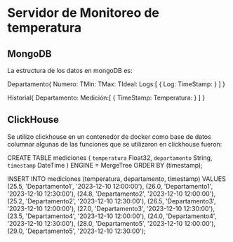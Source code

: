 # Servidor de Monitoreo de temperatura

## MongoDB
La estructura de los datos en mongoDB es:

Departamento{
    Numero:
    TMin:
    TMax:
    TIdeal:
    Logs:[
        {
            Log:
            TimeStamp:
        }
    ]
}

Historial{
    Departamento:
    Medición:[
        {
            TimeStamp:
            Temperatura:
        }
    ]
}


## ClickHouse
Se utilizo clickhouse en un contenedor de docker como base de datos columnar algunas de las funciones que se utilizaron en clickhouse fueron:

CREATE TABLE mediciones
(
    `temperatura` Float32,
    `departamento` String,
    `timestamp` DateTime
)
ENGINE = MergeTree
ORDER BY (timestamp);

INSERT INTO mediciones (temperatura, departamento, timestamp)
VALUES
    (25.5, 'Departamento1', '2023-12-10 12:00:00'),
    (26.0, 'Departamento1', '2023-12-10 12:30:00'),
    (24.8, 'Departamento2', '2023-12-10 12:00:00'),
    (25.2, 'Departamento2', '2023-12-10 12:30:00'),
    (26.5, 'Departamento3', '2023-12-10 12:00:00'),
    (27.0, 'Departamento3', '2023-12-10 12:30:00'),
    (23.5, 'Departamento4', '2023-12-10 12:00:00'),
    (24.0, 'Departamento4', '2023-12-10 12:30:00'),
    (28.0, 'Departamento5', '2023-12-10 12:00:00'),
    (29.0, 'Departamento5', '2023-12-10 12:30:00');


